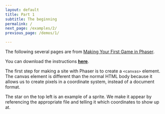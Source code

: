 ```yaml
---
layout: default
title: Part 1
subtitle: The beginning
permalink: /
next_page: /examples/2/
previous_page: /demos/1/

---
```


The following several pages are from [Making Your First Game in Phaser](http://phaser.io/tutorials/making-your-first-phaser-game).

You can download the instructions **<a href="{{ site.baseurl }}/downloads/phaser_tutorial.zip" download="phaser_tutorial.zip">here</a>**.

The first step for making a site with Phaser is to create a `<canvas>` element. The canvas element is different than the normal HTML body because it allows us to create pixels in a coordinate system, instead of a document format. 

The star on the top left is an example of a sprite. We make it appear by referencing the appropriate file and telling it which coordinates to show up at.